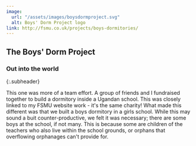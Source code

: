 ```yaml
---
image:
  url: "/assets/images/boysdormproject.svg"
  alt: Boys' Dorm Project logo
link: http://fsmu.co.uk/projects/boys-dormitories/
---
```


## The Boys' Dorm Project

### Out into the world
{:.subheader}

This one was more of a team effort. A group of friends and I fundraised together to build a dormitory inside a Ugandan school. This was closely linked to my FSMU website work - it's the same charity! What made this different was that we built a boys dormitory in a girls school. While this may sound a buit counter-productive, we felt it was necessary; there are some boys at the school, if not many. This is because some are children of the teachers who also live within the school grounds, or orphans that overflowing orphanages can't provide for.
